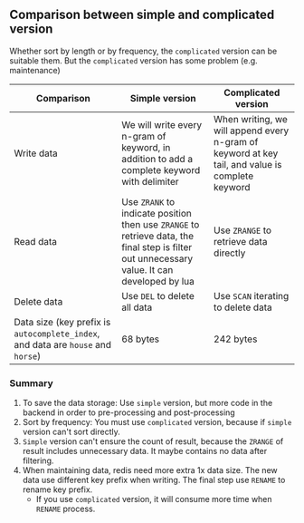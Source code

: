 ## Comparison between simple and complicated version

Whether sort by length or by frequency, the `complicated` version can be suitable them. But the `complicated` version has some problem (e.g. maintenance)

<table class="table">
    <thead>
        <tr>
            <th>Comparison</th>
            <th>Simple version</th>
            <th>Complicated version</th>
        </tr>
    </thead>
    <tbody>
        <tr>
            <td>Write data</td>
            <td>
                We will write every n-gram of keyword, in addition to add a complete keyword with delimiter
            </td>
            <td>
                When writing, we will append every n-gram of keyword at key tail, and value is complete keyword
            </td>
        </tr>
        <tr>
            <td>Read data</td>
            <td>
                Use <code>ZRANK</code> to indicate position then use <code>ZRANGE</code> to retrieve data, the final step is filter out unnecessary value. It can developed by lua
            </td>
            <td>
                Use <code>ZRANGE</code> to retrieve data directly
            </td>
        </tr>
        <tr>
            <td>Delete data</td>
            <td>
                Use <code>DEL</code> to delete all data
            </td>
            <td>
                Use <code>SCAN</code> iterating to delete data
            </td>
        </tr>
        <tr>
            <td>
                Data size (key prefix is <code>autocomplete_index</code>, and data are <code>house</code> and <code>horse</code>)
            </td>
            <td>68 bytes</td>
            <td>242 bytes</td>
        </tr>
    </tbody>
</table>

### Summary

1. To save the data storage: Use `simple` version, but more code in the backend in order to pre-processing and post-processing
2. Sort by frequency: You must use `complicated` version, because if `simple` version can't sort directly.
3. `Simple` version can't ensure the count of result, because the `ZRANGE` of result includes unnecessary data. It maybe contains no data after filtering.
4. When maintaining data, redis need more extra 1x data size. The new data use different key prefix when writing. The final step use `RENAME` to rename key prefix.
    * If you use `complicated` version, it will consume more time when `RENAME` process.
